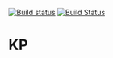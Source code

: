 [![Build status](https://ci.appveyor.com/api/projects/status/p0y28a6j3xxwmgel?svg=true)](https://ci.appveyor.com/project/s-grig/projekt)
[![Build Status](https://travis-ci.com/s-grig/projekt.svg?branch=master)](https://travis-ci.com/s-grig/projekt)


# KP
